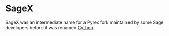 

# SageX

SageX was an intermediate name for a Pyrex fork maintained by some Sage developers before it was renamed <a href="/Cython">Cython</a>. 
